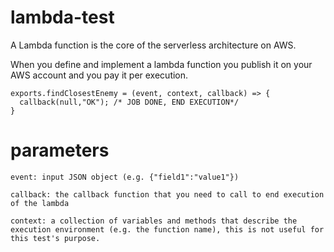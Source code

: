 # lambda-test
A Lambda function is the core of the serverless architecture on AWS.

When you define and implement a lambda function you publish it on your AWS account and you pay it per execution.

```
exports.findClosestEnemy = (event, context, callback) => {
  callback(null,"OK"); /* JOB DONE, END EXECUTION*/
}
```

# parameters

```
event: input JSON object (e.g. {"field1":"value1"})
```
```
callback: the callback function that you need to call to end execution of the lambda
```
```
context: a collection of variables and methods that describe the execution environment (e.g. the function name), this is not useful for this test's purpose.
```
